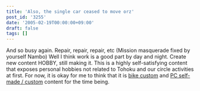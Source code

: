 ```yaml
---
title: 'Also, the single car ceased to move orz'
post_id: '3255'
date: '2005-02-19T00:00:00+09:00'
draft: false
tags: []
---
```


And so busy again. Repair, repair, repair, etc (Mission masquerade fixed by yourself Nambo) Well I think work is a good part by day and night. Create new content HOBBY, still making it. This is a highly self-satisfying content that exposes personal hobbies not related to Tohoku and our circle activities at first. For now, it is okay for me to think that it is [bike custom](/category/goods?tag=vehicles) and [PC self-made / custom](/category/goods?tag=pc) content for the time being.